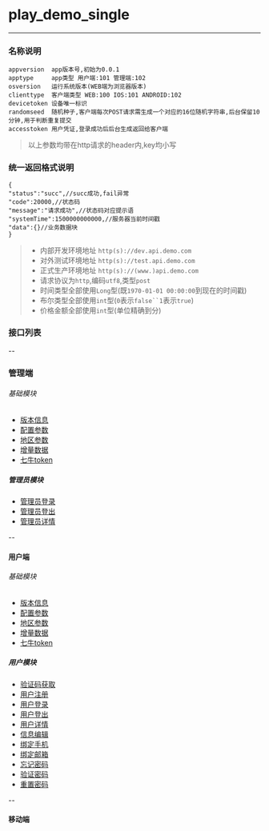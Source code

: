 # play_demo_single
---
### 名称说明
```
appversion  app版本号,初始为0.0.1
apptype     app类型 用户端:101 管理端:102 
osversion   运行系统版本(WEB端为浏览器版本)
clienttype  客户端类型 WEB:100 IOS:101 ANDROID:102
devicetoken 设备唯一标识
randomseed  随机种子,客户端每次POST请求需生成一个对应的16位随机字符串,后台保留10分钟,用于判断重复提交
accesstoken 用户凭证,登录成功后后台生成返回给客户端
```
> 以上参数均带在http请求的header内,key均小写

### 统一返回格式说明
```
{
"status":"succ",//succ成功,fail异常
"code":20000,//状态码
"message":"请求成功",//状态码对应提示语
"systemTime":1500000000000,//服务器当前时间戳
"data":{}//业务数据块
}
```
>+ 内部开发环境地址 `http(s)://dev.api.demo.com` 
>+ 对外测试环境地址 `http(s)://test.api.demo.com`
>+ 正式生产环境地址 `http(s)://(www.)api.demo.com`
>+ 请求协议为`http`,编码`utf8`,类型`post`<br/>
>+ 时间类型全部使用`Long`型(既`1970-01-01 00:00:00`到现在的时间戳)<br/>
>+ 布尔类型全部使用`int`型(`0`表示`false``1`表示`true`)<br/>
>+ 价格金额全部使用`int`型(单位精确到分)<br/>

### 接口列表

--
### 管理端 

###### 基础模块
* [版本信息](/admin/version?doc)
* [配置参数](/admin/configData?doc)
* [地区参数](/admin/areaData?doc)
* [增量数据](/admin/incrementData?doc)
* [七牛token](/admin/qiniu/uptoken?doc)

##### 管理员模块
* [管理员登录](/admin/admin/login?doc)
* [管理员登出](/admin/admin/logout?doc)
* [管理员详情](/admin/admin/info?doc)

--
#### 用户端

###### 基础模块
* [版本信息](/user/version?doc)
* [配置参数](/user/configData?doc)
* [地区参数](/user/areaData?doc)
* [增量数据](/user/incrementData?doc)
* [七牛token](/user/qiniu/uptoken?doc)

##### 用户模块
* [验证码获取](/user/person/captcha?doc)
* [用户注册](/user/person/regist?doc)
* [用户登录](/user/person/login?doc)
* [用户登出](/user/person/logout?doc)
* [用户详情](/user/person/info?doc)
* [信息编辑](/user/person/edit?doc)
* [绑定手机](/user/person/phone/bind?doc)
* [绑定邮箱](/user/person/email/bind?doc)
* [忘记密码](/user/person/password/forget?doc)
* [验证密码](/user/person/password/validate?doc)
* [重置密码](/user/person/password/reset?doc)

--
#### 移动端

